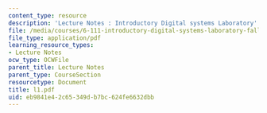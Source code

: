 ```yaml
---
content_type: resource
description: 'Lecture Notes : Introductory Digital systems Laboratory'
file: /media/courses/6-111-introductory-digital-systems-laboratory-fall-2002/eb9841e42c65349db7bc624fe6632dbb_l1.pdf
file_type: application/pdf
learning_resource_types:
- Lecture Notes
ocw_type: OCWFile
parent_title: Lecture Notes
parent_type: CourseSection
resourcetype: Document
title: l1.pdf
uid: eb9841e4-2c65-349d-b7bc-624fe6632dbb
---
```

